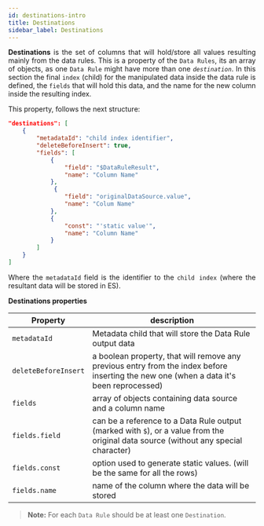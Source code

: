 ```yaml
---
id: destinations-intro
title: Destinations
sidebar_label: Destinations
---
```


<div style="text-align: justify">

**Destinations** is the set of columns that will hold/store all values resulting mainly from the data rules.
This is a property of the `Data Rules`, its an array of objects, as one `Data Rule` might have more than one _`destination`_. In this section the final `index` (child) for the manipulated data inside the data rule is defined, the `fields` that will hold this data, and the name for the new column inside the resulting index.

This property, follows the next structure:

```json
"destinations": [
    {
        "metadataId": "child index identifier",
        "deleteBeforeInsert": true,
        "fields": [
            {
                "field": "$DataRuleResult",
                "name": "Column Name"
            },
             {
                "field": "originalDataSource.value",
                "name": "Colum Name"
            },
            {
                "const": "'static value'",
                "name": "Column Name"
            }
        ]
    }
]
```

Where the `metadataId` field is the identifier to the `child index` (where the resultant data will be stored in ES).

**Destinations properties**

| Property             | description                                                                                                                             |
| -------------------- | --------------------------------------------------------------------------------------------------------------------------------------- |
| `metadataId`         | Metadata child that will store the Data Rule output data                                                                                |
| `deleteBeforeInsert` | a boolean property, that will remove any previous entry from the index before inserting the new one (when a data it's been reprocessed) |
| `fields`             | array of objects containing data source and a column name                                                                               |
| `fields.field`       | can be a reference to a Data Rule output (marked with `$`), or a value from the original data source (without any special character)    |
| `fields.const`       | option used to generate static values. (will be the same for all the rows)                                                              |
| `fields.name`        | name of the column where the data will be stored                                                                                        |

> **Note:** For each `Data Rule` should be at least one `Destination`.
